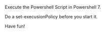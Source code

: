 
Execute the Powershell Script in Powershell 7.


Do a set-execusionPolicy before you start it.

Have fun!
